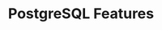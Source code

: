 ---
title: "PostgreSQL Features"
description: "PostgreSQL Features"
lessons: "postgresql"
weight: 4
blockKey: "features"
private: true
---